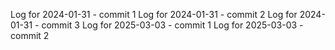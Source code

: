 Log for 2024-01-31 - commit 1
Log for 2024-01-31 - commit 2
Log for 2024-01-31 - commit 3
Log for 2025-03-03 - commit 1
Log for 2025-03-03 - commit 2
